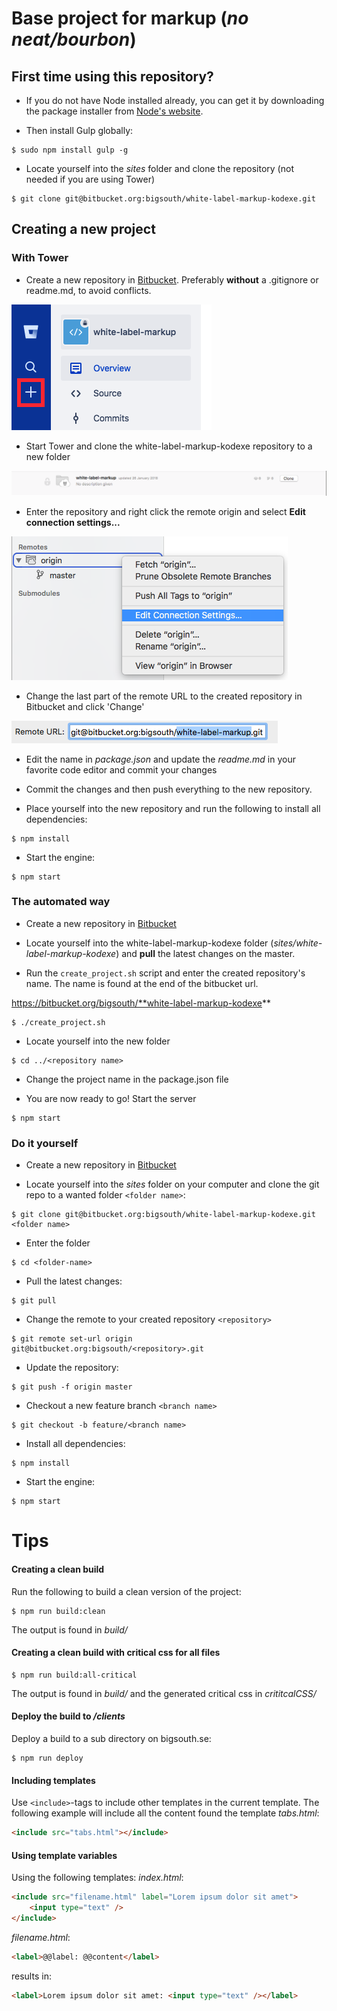 # Base project for markup (*no neat/bourbon*)

## First time using this repository?
- If you do not have Node installed already, you can get it by downloading the package installer from [Node's website](https://nodejs.org/en/).

- Then install Gulp globally:
```
$ sudo npm install gulp -g
```

- Locate yourself into the _sites_ folder and clone the repository (not needed if you are using Tower)
```
$ git clone git@bitbucket.org:bigsouth/white-label-markup-kodexe.git
```


## Creating a new project

### With Tower

- Create a new repository in [Bitbucket](https://bitbucket.org/). Preferably **without** a .gitignore or readme.md, to avoid conflicts.

![New repository](readme-assets/new_rep.png)

- Start Tower and clone the white-label-markup-kodexe repository to a new folder

![Press Clone](readme-assets/clone.png)

- Enter the repository and right click the remote origin and select **Edit connection settings...**

![Edit](readme-assets/edit.png)

- Change the last part of the remote URL to the created repository in Bitbucket and click 'Change'

![Change](readme-assets/remote.png)

- Edit the name in _package.json_ and update the _readme.md_ in your favorite code editor and commit your changes

- Commit the changes and then push everything to the new repository.

- Place yourself into the new repository and run the following to install all dependencies:
```
$ npm install
```

- Start the engine:
```
$ npm start
```


### The automated way

- Create a new repository in [Bitbucket](https://bitbucket.org/)

- Locate yourself into the white-label-markup-kodexe folder (_sites/white-label-markup-kodexe_) and **pull** the latest changes on the master.

- Run the `create_project.sh` script and enter the created repository's name. The name is found at the end of the bitbucket url.

https://bitbucket.org/bigsouth/**white-label-markup-kodexe**

```
$ ./create_project.sh
```

- Locate yourself into the new folder
```
$ cd ../<repository name>
```

- Change the project name in the package.json file

- You are now ready to go! Start the server
```
$ npm start
```

### Do it yourself

- Create a new repository in [Bitbucket](https://bitbucket.org/)

- Locate yourself into the _sites_ folder on your computer and clone the git repo to a wanted folder `<folder name>`:
```
$ git clone git@bitbucket.org:bigsouth/white-label-markup-kodexe.git <folder name>
```

- Enter the folder
```
$ cd <folder-name>
```

- Pull the latest changes:
```
$ git pull
```

- Change the remote to your created repository `<repository>`
```
$ git remote set-url origin git@bitbucket.org:bigsouth/<repository>.git
```

- Update the repository:
```
$ git push -f origin master
```

- Checkout a new feature branch `<branch name>`
```
$ git checkout -b feature/<branch name>
```

- Install all dependencies:
```
$ npm install
```

- Start the engine:
```
$ npm start
```

# Tips

#### Creating a clean build
Run the following to build a clean version of the project:
```
$ npm run build:clean
```
The output is found in _build/_


#### Creating a clean build with critical css for all files
```
$ npm run build:all-critical
```
The output is found in _build/_ and the generated critical css in _crititcalCSS/_


#### Deploy the build to _/clients_
Deploy a build to a sub directory on bigsouth.se:
```
$ npm run deploy
```


#### Including templates
Use `<include>`-tags to include other templates in the current template. The following example will include all the content found the template _tabs.html_:
```html
<include src="tabs.html"></include>
```


#### Using template variables
Using the following templates:
_index.html_:
```html
<include src="filename.html" label="Lorem ipsum dolor sit amet">
	<input type="text" />
</include>
```
_filename.html_:
```html
<label>@@label: @@content</label>
```
results in:
```html
<label>Lorem ipsum dolor sit amet: <input type="text" /></label>
```
